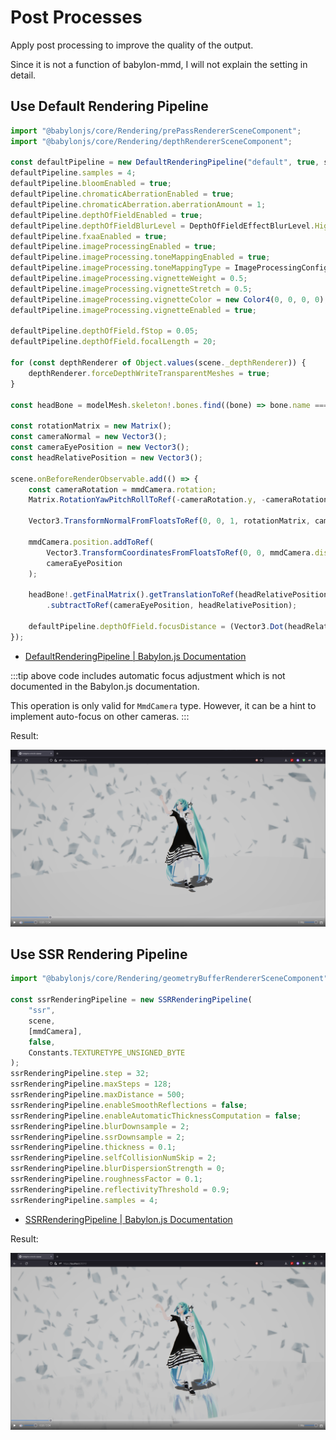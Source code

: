 # Post Processes

Apply post processing to improve the quality of the output.

Since it is not a function of babylon-mmd, I will not explain the setting in detail.

## Use Default Rendering Pipeline

```typescript title="src/sceneBuilder.ts"
import "@babylonjs/core/Rendering/prePassRendererSceneComponent";
import "@babylonjs/core/Rendering/depthRendererSceneComponent";

const defaultPipeline = new DefaultRenderingPipeline("default", true, scene, [mmdCamera]);
defaultPipeline.samples = 4;
defaultPipeline.bloomEnabled = true;
defaultPipeline.chromaticAberrationEnabled = true;
defaultPipeline.chromaticAberration.aberrationAmount = 1;
defaultPipeline.depthOfFieldEnabled = true;
defaultPipeline.depthOfFieldBlurLevel = DepthOfFieldEffectBlurLevel.High;
defaultPipeline.fxaaEnabled = true;
defaultPipeline.imageProcessingEnabled = true;
defaultPipeline.imageProcessing.toneMappingEnabled = true;
defaultPipeline.imageProcessing.toneMappingType = ImageProcessingConfiguration.TONEMAPPING_ACES;
defaultPipeline.imageProcessing.vignetteWeight = 0.5;
defaultPipeline.imageProcessing.vignetteStretch = 0.5;
defaultPipeline.imageProcessing.vignetteColor = new Color4(0, 0, 0, 0);
defaultPipeline.imageProcessing.vignetteEnabled = true;

defaultPipeline.depthOfField.fStop = 0.05;
defaultPipeline.depthOfField.focalLength = 20;

for (const depthRenderer of Object.values(scene._depthRenderer)) {
    depthRenderer.forceDepthWriteTransparentMeshes = true;
}

const headBone = modelMesh.skeleton!.bones.find((bone) => bone.name === "頭");

const rotationMatrix = new Matrix();
const cameraNormal = new Vector3();
const cameraEyePosition = new Vector3();
const headRelativePosition = new Vector3();

scene.onBeforeRenderObservable.add(() => {
    const cameraRotation = mmdCamera.rotation;
    Matrix.RotationYawPitchRollToRef(-cameraRotation.y, -cameraRotation.x, -cameraRotation.z, rotationMatrix);

    Vector3.TransformNormalFromFloatsToRef(0, 0, 1, rotationMatrix, cameraNormal);

    mmdCamera.position.addToRef(
        Vector3.TransformCoordinatesFromFloatsToRef(0, 0, mmdCamera.distance, rotationMatrix, cameraEyePosition),
        cameraEyePosition
    );

    headBone!.getFinalMatrix().getTranslationToRef(headRelativePosition)
        .subtractToRef(cameraEyePosition, headRelativePosition);

    defaultPipeline.depthOfField.focusDistance = (Vector3.Dot(headRelativePosition, cameraNormal) / Vector3.Dot(cameraNormal, cameraNormal)) * 1000;
});
```

- [DefaultRenderingPipeline | Babylon.js Documentation](https://doc.babylonjs.com/features/featuresDeepDive/postProcesses/defaultRenderingPipeline)

:::tip
above code includes automatic focus adjustment which is not documented in the Babylon.js documentation.

This operation is only valid for `MmdCamera` type. However, it can be a hint to implement auto-focus on other cameras.
:::

Result:

![result](image.png)

## Use SSR Rendering Pipeline

```typescript title="src/sceneBuilder.ts"
import "@babylonjs/core/Rendering/geometryBufferRendererSceneComponent";

const ssrRenderingPipeline = new SSRRenderingPipeline(
    "ssr",
    scene,
    [mmdCamera],
    false,
    Constants.TEXTURETYPE_UNSIGNED_BYTE
);
ssrRenderingPipeline.step = 32;
ssrRenderingPipeline.maxSteps = 128;
ssrRenderingPipeline.maxDistance = 500;
ssrRenderingPipeline.enableSmoothReflections = false;
ssrRenderingPipeline.enableAutomaticThicknessComputation = false;
ssrRenderingPipeline.blurDownsample = 2;
ssrRenderingPipeline.ssrDownsample = 2;
ssrRenderingPipeline.thickness = 0.1;
ssrRenderingPipeline.selfCollisionNumSkip = 2;
ssrRenderingPipeline.blurDispersionStrength = 0;
ssrRenderingPipeline.roughnessFactor = 0.1;
ssrRenderingPipeline.reflectivityThreshold = 0.9;
ssrRenderingPipeline.samples = 4;
```

- [SSRRenderingPipeline | Babylon.js Documentation](https://doc.babylonjs.com/features/featuresDeepDive/postProcesses/SSRRenderingPipeline)

Result:

![result](image-1.png)
